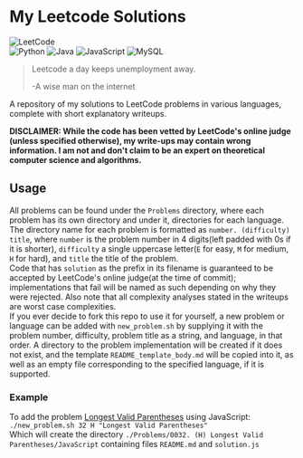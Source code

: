 # My Leetcode Solutions

![LeetCode](https://img.shields.io/badge/LeetCode-black?style=for-the-badge&logo=leetcode)  
![Python](https://img.shields.io/badge/Python-FFD43B?style=for-the-badge&logo=python&logoColor=blue) ![Java](https://img.shields.io/badge/java-%23ED8B00.svg?style=for-the-badge&logo=openjdk&logoColor=white) ![JavaScript](https://img.shields.io/badge/javascript-%23323330.svg?style=for-the-badge&logo=javascript&logoColor=%23F7DF1E) ![MySQL](https://img.shields.io/badge/mysql-4479A1.svg?style=for-the-badge&logo=mysql&logoColor=white)

> Leetcode a day keeps unemployment away.
>
> -A wise man on the internet

A repository of my solutions to LeetCode problems in various languages, complete with short explanatory writeups.  

**DISCLAIMER: While the code has been vetted by LeetCode's online judge (unless specified otherwise), my write-ups may contain wrong information. I am not and don't claim to be an expert on theoretical computer science and algorithms.**

## Usage

All problems can be found under the `Problems` directory, where each problem has its own directory and under it, directories for each language.  
The directory name for each problem is formatted as `number. (difficulty) title`, where `number` is the problem number in 4 digits(left padded with 0s if it is shorter), `difficulty` a single uppercase letter(`E` for easy, `M` for medium, `H` for hard), and `title` the title of the problem.  
Code that has `solution` as the prefix in its filename is guaranteed to be accepted by LeetCode's online judge(at the time of commit); implementations that fail will be named as such depending on why they were rejected. Also note that all complexity analyses stated in the writeups are worst case complexities.  
If you ever decide to fork this repo to use it for yourself, a new problem or language can be added with `new_problem.sh` by supplying it with the problem number, difficulty, problem title as a string, and language, in that order. A directory to the problem implementation will be created if it does not exist, and the template `README_template_body.md` will be copied into it, as well as an empty file corresponding to the specified language, if it is supported.  

### Example
To add the problem [Longest Valid Parentheses](https://leetcode.com/problems/longest-valid-parentheses/description/) using JavaScript:  
`./new_problem.sh 32 H "Longest Valid Parentheses"`  
Which will create the directory `./Problems/0032. (H) Longest Valid Parentheses/JavaScript` containing files `README.md` and `solution.js`  
